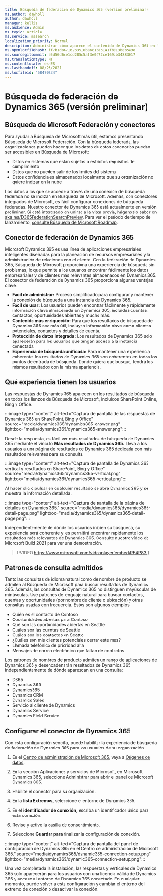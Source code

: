 ```yaml
---
title: Búsqueda de federación de Dynamics 365 (versión preliminar)
ms.author: dawholl
author: dawholl
manager: kellis
ms.audience: Admin
ms.topic: article
ms.service: mssearch
localization_priority: Normal
description: Administrar cómo aparece el contenido de Dynamics 365 en los resultados de búsqueda
ms.openlocfilehash: ff7b1d86716233910ba6c1ba3141fbe13beb5a98
ms.sourcegitcommit: e5d56d6ce1cd285c5af3e0472ce169cb34883017
ms.translationtype: MT
ms.contentlocale: es-ES
ms.lasthandoff: 08/23/2021
ms.locfileid: "58470234"
---
```

# <a name="dynamics-365-federation-search-preview"></a>Búsqueda de federación de Dynamics 365 (versión preliminar)

## <a name="microsoft-search-federation-and-connectors"></a>Búsqueda de Microsoft Federación y conectores

Para ayudar a Búsqueda de Microsoft más útil, estamos presentando Búsqueda de Microsoft Federación. Con la búsqueda federada, las organizaciones pueden hacer que los datos de estos escenarios puedan ser accesibles en Búsqueda de Microsoft:

* Datos en sistemas que están sujetos a estrictos requisitos de cumplimiento
* Datos que no pueden salir de los límites del sistema
* Datos confidenciales almacenados localmente que su organización no quiere indizar en la nube

Los datos a los que se accede a través de una conexión de búsqueda federada no se indizan en Búsqueda de Microsoft. Además, con conectores integrados de Microsoft, es fácil configurar conexiones de búsqueda federadas. Nuestro conector de Dynamics 365 está actualmente en versión preliminar. Si está interesado en unirse a la vista previa, háganoslo saber en [aka.ms/D365FederationSearchPreview](https://aka.ms/D365FederationSearchPreview). Para ver el período de tiempo de lanzamiento, [consulte Búsqueda de Microsoft Roadmap](https://www.microsoft.com/microsoft-365/roadmap?filters=Microsoft%20Search).

## <a name="dynamics-365-federation-connector"></a>Conector de federación de Dynamics 365

Microsoft Dynamics 365 es una línea de aplicaciones empresariales inteligentes diseñadas para la planeación de recursos empresariales y la administración de relaciones con el cliente. Con la federación de Dynamics 365, Búsqueda de Microsoft proporciona una experiencia de búsqueda sin problemas, lo que permite a los usuarios encontrar fácilmente los datos empresariales y de clientes más relevantes almacenados en Dynamics 365. El conector de federación de Dynamics 365 proporciona algunas ventajas clave:

* **Fácil de administrar:** Proceso simplificado para configurar y mantener la conexión de búsqueda a una instancia de Dynamics 365.
* **Fácil de usar:** Los usuarios pueden encontrar fácilmente y rápidamente información clave almacenada en Dynamics 365, incluidas cuentas, contactos, oportunidades abiertas y mucho más.
* **Contenido más enriquecido:** Para que los resultados de búsqueda de Dynamics 365 sea más útil, incluyen información clave como clientes potenciales, contactos y detalles de cuenta.
* **Protección de datos integrada:** Los resultados de Dynamics 365 solo aparecerán para los usuarios que tengan acceso a la instancia conectada.
* **Experiencia de búsqueda unificada:** Para mantener una experiencia coherente, los resultados de Dynamics 365 son coherentes en todos los puntos de entrada de búsqueda. Donde quiera que busque, tendrá los mismos resultados con la misma apariencia.

## <a name="what-users-experience"></a>Qué experiencia tienen los usuarios

Las respuestas de Dynamics 365 aparecen en los resultados de búsqueda en todos los lienzos de Búsqueda de Microsoft, incluidos SharePoint Online, Bing y Office.

:::image type="content" alt-text="Captura de pantalla de las respuestas de Dynamics 365 en SharePoint, Bing y Office" source="media/dynamics365/dynamics365-answer.png" lightbox="media/dynamics365/dynamics365-answer.png":::

Desde la respuesta, es fácil ver más resultados de búsqueda de Dynamics 365 mediante el vínculo **Más resultados de Dynamics 365.** Lleva a los usuarios a una página de resultados de Dynamics 365 dedicada con más resultados relevantes para su consulta.

:::image type="content" alt-text="Captura de pantalla de Dynamics 365 vertical y resultados en SharePoint, Bing y Office" source="media/dynamics365/dynamics365-vertical.png" lightbox="media/dynamics365/dynamics365-vertical.png":::

Al hacer clic o pulsar en cualquier resultado se abre Dynamics 365 y se muestra la información detallada.

:::image type="content" alt-text="Captura de pantalla de la página de detalles en Dynamics 365." source="media/dynamics365/dynamics365-detail-page.png" lightbox="media/dynamics365/dynamics365-detail-page.png":::

Independientemente de dónde los usuarios inicien su búsqueda, su experiencia será coherente y les permitirá encontrar rápidamente los resultados más relevantes de Dynamics 365. Consulte nuestro vídeo de Microsoft Build 2021 para ver una demostración.

> [!VIDEO https://www.microsoft.com/videoplayer/embed/RE4P83t]

## <a name="supported-query-patterns"></a>Patrones de consulta admitidos

Tanto las consultas de idioma natural como de nombre de producto se admiten al Búsqueda de Microsoft para buscar resultados de Dynamics 365. Además, las consultas de Dynamics 365 no distinguen mayúsculas de minúsculas. Use patrones de lenguaje natural para buscar contactos, cuentas y oportunidades (por nombre de cliente o ubicación) y otras consultas usadas con frecuencia. Estos son algunos ejemplos:

* Quién es el contacto de Contoso
* Oportunidades abiertas para Contoso
* Qué son las oportunidades abiertas en Seattle
* Cuáles son las cuentas de Seattle
* Cuáles son los contactos en Seattle
* ¿Cuáles son mis clientes potenciales cerrar este mes?
* Llamada telefónica de prioridad alta
* Mensajes de correo electrónico que faltan de contactos

Los patrones de nombres de producto admiten un rango de aplicaciones de Dynamics 365 y desencadenarán resultados de Dynamics 365 independientemente de dónde aparezcan en una consulta:

* D365
* Dynamics 365
* Dynamics365
* Dynamics CRM
* Dynamics Sales
* Servicio al cliente de Dynamics
* Dynamics Service
* Dynamics Field Service

## <a name="configure-the-dynamics-365-connector"></a>Configurar el conector de Dynamics 365

Con esta configuración sencilla, puede habilitar la experiencia de búsqueda de federación de Dynamics 365 para los usuarios de su organización.

1. En el [Centro de administración de Microsoft 365](https://admin.microsoft.com), vaya a [Orígenes de datos](https://admin.microsoft.com/Adminportal/Home#/MicrosoftSearch/connectors).

2. En la sección Aplicaciones y servicios de Microsoft,  en Microsoft Dynamics 365, seleccione Administrar para abrir el panel de Microsoft Dynamics 365.

3. Habilite el conector para su organización.

4. En la **lista Extremos,** seleccione el entorno de Dynamics 365.

5. En el **identificador de conexión,** escriba un identificador único para esta conexión.

6. Revise y active la casilla de consentimiento.

7. Seleccione **Guardar para** finalizar la configuración de conexión.

:::image type="content" alt-text="Captura de pantalla del panel de configuración de Dynamics 365 en el Centro de administración de Microsoft 365." source="media/dynamics365/dynamic365-connection-setup.png" lightbox="media/dynamics365/dynamic365-connection-setup.png":::

Una vez completada la instalación, las respuestas y verticales de Dynamics 365 solo aparecerán para los usuarios con una licencia válida de Dynamics 365 y acceso al entorno de Dynamics 365 conectado. En cualquier momento, puede volver a esta configuración y cambiar el entorno del extremo de conexión o desactivar la conexión.

